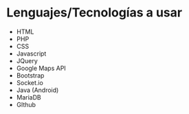 <h1>Lenguajes/Tecnologías a usar</h1>
<ul>
<li>HTML</li>
<li>PHP</li>
<li>CSS</li>
<li>Javascript</li>
<li>JQuery</li>
<li>Google Maps API</li>
<li>Bootstrap</li>
<li>Socket.io</li>
<li>Java (Android)</li>
<li>MariaDB</li>
<li>GIthub</li>
</ul>
